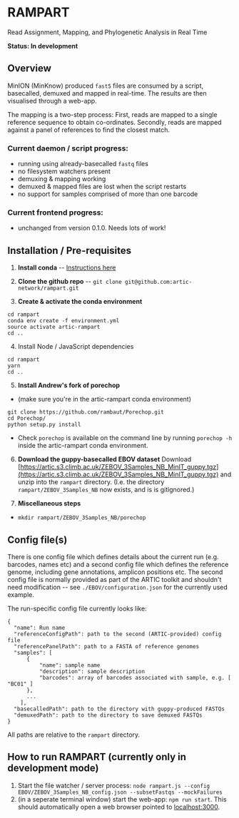 # RAMPART
Read Assignment, Mapping, and Phylogenetic Analysis in Real Time

**Status: In development**

## Overview
MinION (MinKnow) produced `fast5` files are consumed by a script, basecalled, demuxed and mapped in real-time.
The results are then visualised through a web-app.


The mapping is a two-step process:
First, reads are mapped to a single reference sequence to obtain co-ordinates.
Secondly, reads are mapped against a panel of references to find the closest match.



### Current daemon / script progress:
* running using already-basecalled `fastq` files
* no filesystem watchers present
* demuxing & mapping working
* demuxed & mapped files are lost when the script restarts
* no support for samples comprised of more than one barcode

### Current frontend progress:
* unchanged from version 0.1.0. Needs lots of work!




## Installation / Pre-requisites


1. **Install conda** -- [Instructions here](https://conda.io/docs/user-guide/install/index.html)


2. **Clone the github repo** -- `git clone git@github.com:artic-network/rampart.git`

3. **Create & activate the conda environment**
```
cd rampart
conda env create -f environment.yml
source activate artic-rampart
cd ..
```

4. Install Node / JavaScript dependencies
```
cd rampart
yarn
cd ..
```

5. **Install Andrew's fork of porechop**
* (make sure you're in the artic-rampart conda environment)
```
git clone https://github.com/rambaut/Porechop.git
cd Porechop/
python setup.py install
```
* Check `porechop` is available on the command line by running `porechop -h` inside the artic-rampart conda environment.

6. **Download the guppy-basecalled EBOV dataset**
Download [https://artic.s3.climb.ac.uk/ZEBOV_3Samples_NB_MinIT_guppy.tgz](https://artic.s3.climb.ac.uk/ZEBOV_3Samples_NB_MinIT_guppy.tgz)
 and unzip into the `rampart` directory.
 (I.e. the directory `rampart/ZEBOV_3Samples_NB` now exists, and is is gitignored.)

7. **Miscellaneous steps**
* `mkdir rampart/ZEBOV_3Samples_NB/porechop`

## Config file(s)
There is one config file which defines details about the current run (e.g. barcodes, names etc) and a second config file which defines the reference genome, including gene annotations, amplicon positions etc.
The second config file is normally provided as part of the ARTIC toolkit and shouldn't need modification -- see `./EBOV/configuration.json` for the currently used example.

The run-specific config file currently looks like:
```
{
  "name": Run name
  "referenceConfigPath": path to the second (ARTIC-provided) config file
  "referencePanelPath": path to a FASTA of reference genomes
  "samples": [
      {
          "name": sample name
          "description": sample description
          "barcodes": array of barcodes associated with sample, e.g. [ "BC01" ]
      },
      ...
    ],
  "basecalledPath": path to the directory with guppy-produced FASTQs
  "demuxedPath": path to the directory to save demuxed FASTQs
}
```
All paths are relative to the `rampart` directory.


## How to run RAMPART (currently only in development mode)

1. Start the file watcher / server process:
`node rampart.js --config EBOV/ZEBOV_3Samples_NB_config.json --subsetFastqs --mockFailures`
2. (in a seperate terminal window) start the web-app: `npm run start`. This should automatically open a web browser pointed to [localhost:3000](http://localhost:3000).
